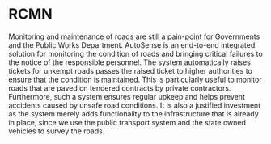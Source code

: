 # RCMN
Monitoring and maintenance of roads are still a pain-point for Governments and the Public Works Department. AutoSense is an end-to-end integrated solution for monitoring the condition of roads and bringing critical failures to the notice of the responsible personnel. The system automatically raises tickets for unkempt roads passes the raised ticket to higher authorities to ensure that the condition is maintained. This is particularly useful to monitor roads that are paved on tendered contracts by private contractors. Furthermore, such a system ensures regular upkeep and helps prevent accidents caused by unsafe road conditions. It is also a justified investment as the system merely adds functionality to the infrastructure that is already in place, since we use the public transport system and the state owned vehicles to survey the roads.
